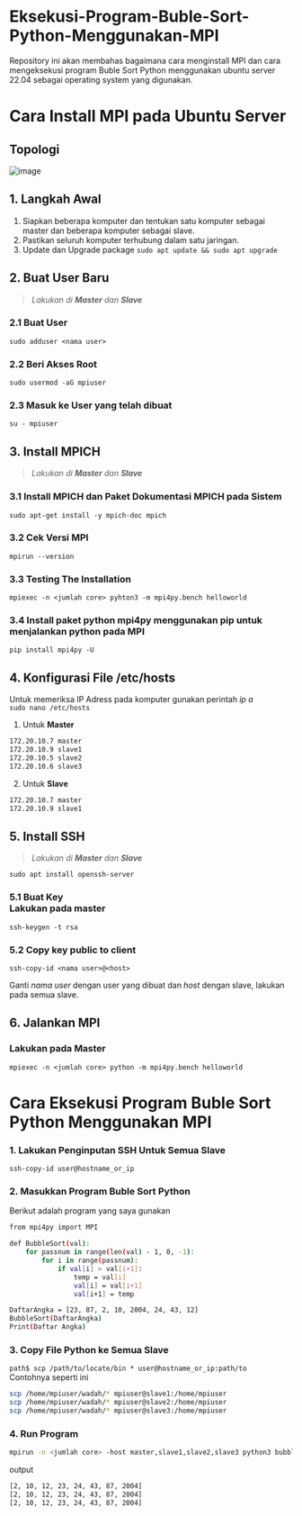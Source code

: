 # Eksekusi-Program-Buble-Sort-Python-Menggunakan-MPI
Repository ini akan membahas bagaimana cara menginstall MPI dan cara mengeksekusi program Buble Sort Python menggunakan ubuntu server 22.04 sebagai operating system yang digunakan.

# Cara Install MPI pada Ubuntu Server
## Topologi
![image](https://github.com/feliana444/Eksekusi-Program-Buble-Sort-Python-Menggunakan-MPI/assets/145323449/f8d0a758-04d8-4092-b9a8-b7510e6e417a)

## 1. Langkah Awal
1. Siapkan beberapa komputer dan tentukan satu komputer sebagai master dan beberapa komputer sebagai slave.
2. Pastikan seluruh komputer terhubung dalam satu jaringan.
3. Update dan Upgrade package `sudo apt update && sudo apt upgrade`

## 2. Buat User Baru
>*Lakukan di **Master** dan **Slave***
### 2.1 Buat User 
    sudo adduser <nama user>
### 2.2 Beri Akses Root
    sudo usermod -aG mpiuser
### 2.3 Masuk ke User yang telah dibuat  
    su - mpiuser

## 3. Install MPICH
>*Lakukan di **Master** dan **Slave***
### 3.1 Install MPICH dan Paket Dokumentasi MPICH pada Sistem <br> 
    sudo apt-get install -y mpich-doc mpich
### 3.2 Cek Versi MPI  
    mpirun --version
### 3.3 Testing The Installation 
    mpiexec -n <jumlah core> pyhton3 -m mpi4py.bench helloworld
### 3.4 Install paket python mpi4py menggunakan pip untuk menjalankan python pada MPI 
    pip install mpi4py -U

## 4. Konfigurasi File /etc/hosts
Untuk memeriksa IP Adress pada komputer gunakan perintah *ip a* <br>
`sudo nano /etc/hosts`
1. Untuk **Master** 
```sh
172.20.10.7 master
172.20.10.9 slave1
172.20.10.5 slave2
172.20.10.6 slave3
```
2. Untuk **Slave** <br>
```sh
172.20.10.7 master
172.20.10.9 slave1
```
## 5. Install SSH
>*Lakukan di **Master** dan **Slave***

`sudo apt install openssh-server`
### 5.1 Buat Key <br> Lakukan pada master 
    ssh-keygen -t rsa
### 5.2 Copy key public to client  
    ssh-copy-id <nama user>@<host>
Ganti *nama user* dengan user yang dibuat dan *host* dengan slave, lakukan pada semua slave.

## 6. Jalankan MPI
### Lakukan pada **Master**  
    mpiexec -n <jumlah core> python -m mpi4py.bench helloworld

# Cara Eksekusi Program Buble Sort Python Menggunakan MPI
### 1. Lakukan Penginputan SSH Untuk Semua Slave 
    ssh-copy-id user@hostname_or_ip

### 2. Masukkan Program Buble Sort Python 
Berikut adalah program yang saya gunakan <br>
```sh
from mpi4py import MPI

def BubbleSort(val):
    for passnum in range(len(val) - 1, 0, -1):
        for i in range(passnum):
            if val[i] > val[i+1]:
                temp = val[i]
                val[i] = val[i+1]
                val[i+1] = temp

DaftarAngka = [23, 87, 2, 10, 2004, 24, 43, 12]
BubbleSort(DaftarAngka)
Print(Daftar Angka)
```

### 3. Copy File Python ke Semua Slave
`path$ scp /path/to/locate/bin * user@hostname_or_ip:path/to` <br>
Contohnya seperti ini 
```sh
scp /home/mpiuser/wadah/* mpiuser@slave1:/home/mpiuser
scp /home/mpiuser/wadah/* mpiuser@slave2:/home/mpiuser
scp /home/mpiuser/wadah/* mpiuser@slave3:/home/mpiuser
```

### 4. Run Program
```sh
mpirun -n <jumlah core> -host master,slave1,slave2,slave3 python3 bubble.py
```
output
```sh
[2, 10, 12, 23, 24, 43, 87, 2004]
[2, 10, 12, 23, 24, 43, 87, 2004]
[2, 10, 12, 23, 24, 43, 87, 2004]
```
